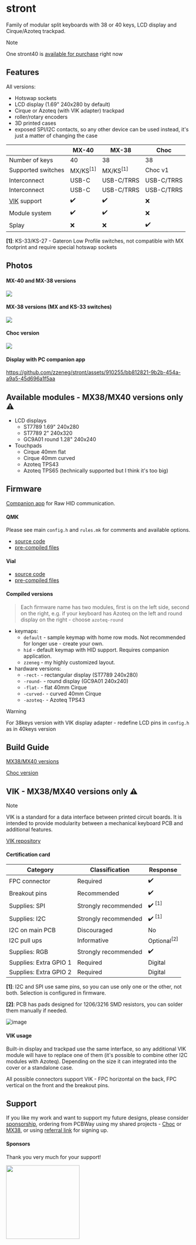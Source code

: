 # stront

Family of modular split keyboards with 38 or 40 keys, LCD display and Cirque/Azoteq trackpad.

> [!NOTE]
> One stront40 is [available for purchase](https://www.reddit.com/r/mechmarket/comments/1fwzixb/eupl_h_duet_stront40_custom_ergo_keyboards_w/) right now

## Features

All versions:

- Hotswap sockets
- LCD display (1.69" 240x280 by default)
- Cirque or Azoteq (with VIK adapter) trackpad
- roller/rotary encoders
- 3D printed cases
- exposed SPI/I2C contacts, so any other device can be used instead, it's just a matter of changing the case

|                                                    | MX-40               | MX-38               | Choc               |
| -------------------------------------------------- | ------------------- | ------------------- | ------------------ |
| Number of keys                                     | 40                  | 38                  | 38                 |
| Supported switches                                 | MX/KS<sup>[1]</sup> | MX/KS<sup>[1]</sup> | Choc v1            |
| Interconnect                                       | USB-C               | USB-C/TRRS          | USB-C/TRRS         |
| Interconnect                                       | USB-C               | USB-C/TRRS          | USB-C/TRRS         |
| [VIK](https://github.com/sadekbaroudi/vik) support | :heavy_check_mark:  | :heavy_check_mark:  | :x:                |
| Module system                                      | :heavy_check_mark:  | :heavy_check_mark:  | :x:                |
| Splay                                              | :x:                 | :x:                 | :heavy_check_mark: |

**[1]**: KS-33/KS-27 - Gateron Low Profile switches, not compatible with MX footprint and require special hotswap sockets

## Photos

#### MX-40 and MX-38 versions

![](./images/mx40.jpg)

#### MX-38 versions (MX and KS-33 switches)

![](./images/mx.jpg)

#### Choc version

![](./images/top.jpg)

#### Display with PC companion app

https://github.com/zzeneg/stront/assets/910255/bb812821-9b2b-454a-a9a5-45d696a1f5aa

## Available modules - MX38/MX40 versions only ⚠️

- LCD displays
  - ST7789 1.69" 240x280
  - ST7789 2" 240x320
  - GC9A01 round 1.28" 240x240
- Touchpads
  - Cirque 40mm flat
  - Cirque 40mm curved
  - Azoteq TPS43
  - Azoteq TPS65 (technically supported but I think it's too big)

## Firmware

[Companion app](https://github.com/zzeneg/qmk-hid-host) for Raw HID communication.

#### QMK

Please see main `config.h` and `rules.mk` for comments and available options.

- [source code](https://github.com/zzeneg/qmk_firmware/tree/stront/keyboards/stront)
- [pre-compiled files](https://github.com/zzeneg/qmk_firmware/releases/tag/stront)

#### Vial

- [source code](https://github.com/zzeneg/vial-qmk/tree/feature/zzeneg/keyboards/stront)
- [pre-compiled files](https://github.com/zzeneg/vial-qmk/releases/tag/zzeneg)

#### Compiled versions

> Each firmware name has two modules, first is on the left side, second on the right, e.g. if your keyboard has Azoteq on the left and round display on the right - choose `azoteq-round`

- keymaps:
  - `default` - sample keymap with home row mods. Not recommended for longer use - create your own.
  - `hid` - default keymap with HID support. Requires companion application.
  - `zzeneg` - my highly customized layout.
- hardware versions:
  - `-rect-` - rectangular display (ST7789 240x280)
  - `-round-` - round display (GC9A01 240x240)
  - `-flat-` - flat 40mm Cirque
  - `-curved-` - curved 40mm Cirque
  - `-azoteq-` - Azoteq TPS43

> [!WARNING]
> For 38keys version with VIK display adapter - redefine LCD pins in `config.h` as in 40keys version

## Build Guide

[MX38/MX40 versions](./build-guide/mx/readme.md)

[Choc version](./build-guide/choc/readme.md)

## VIK - MX38/MX40 versions only ⚠️

> [!NOTE]
> VIK is a standard for a data interface between printed circuit boards. It is intended to provide modularity between a mechanical keyboard PCB and additional features.

[VIK repository](https://github.com/sadekbaroudi/vik)

#### Certification card

| Category               | Classification       | Response                          |
| ---------------------- | -------------------- | --------------------------------- |
| FPC connector          | Required             | :heavy_check_mark:                |
| Breakout pins          | Recommended          | :heavy_check_mark:                |
| Supplies: SPI          | Strongly recommended | :heavy_check_mark: <sup>[1]</sup> |
| Supplies: I2C          | Strongly recommended | :heavy_check_mark: <sup>[1]</sup> |
| I2C on main PCB        | Discouraged          | No                                |
| I2C pull ups           | Informative          | Optional<sup>[2]</sup>            |
| Supplies: RGB          | Strongly recommended | :heavy_check_mark:                |
| Supplies: Extra GPIO 1 | Required             | Digital                           |
| Supplies: Extra GPIO 2 | Required             | Digital                           |

**[1]**: I2C and SPI use same pins, so you can use only one or the other, not both. Selection is configured in firmware.

**[2]**: PCB has pads designed for 1206/3216 SMD resistors, you can solder them manually if needed.

![image](https://github.com/zzeneg/stront/assets/910255/4969cd8e-7a2b-40d1-b238-135fe3c2e75f)

#### VIK usage

Built-in display and trackpad use the same interface, so any additional VIK module will have to replace one of them (it's possible to combine other I2C modules with Azoteq). Depending on the size it can integrated into the cover or a standalone case.

All possible connectors support VIK - FPC horizontal on the back, FPC vertical on the front and the breakout pins.

## Support

If you like my work and want to support my future designs, please consider [sponsorship](https://github.com/sponsors/zzeneg), ordering from PCBWay using my shared projects - [Choc](https://www.pcbway.com/project/shareproject/Stront_low_profile_keyboard_85ec2664.html) or [MX38](https://www.pcbway.com/project/shareproject/Stront_MX_KS_33_keyboard_6a70e49a.html), or using [referral link](https://pcbway.com/g/3wpLAF) for signing up.

#### Sponsors

Thank you very much for your support!

<a href="https://shop.beekeeb.com" target="_blank"><img src="https://beekeeb.com/beekeeb-logo.png" align="left" width="200" ></a>
